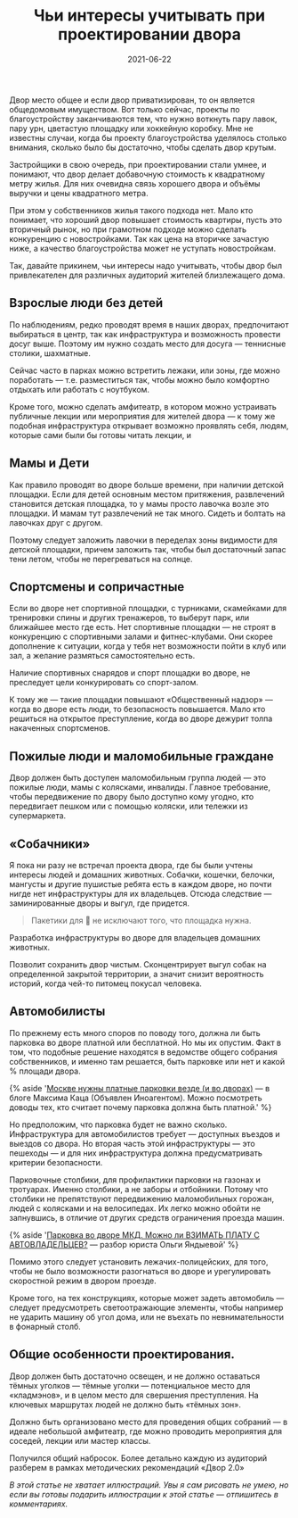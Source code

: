 ﻿---
layout: post
title: Чьи интересы учитывать при проектировании двора
desc: Example file in md extention with shortcuts
date: 2021-06-22
url: whose-interests-to-consider-when-designing-a-courtyard
cover: "horizontal-mgmt-OG.png"
permalink: "/posts/{{ url | slug }}/"
tags:
- Коммуникации
- Инструменты
---
Двор место общее и если двор приватизирован, то он является общедомовым имуществом. Вот только сейчас, проекты по благоустройству заканчиваются тем, что нужно воткнуть пару лавок, пару урн, цветастую площадку или хоккейную коробку. Мне не известны случаи, когда бы проекту благоустройства уделялось столько внимания, сколько было бы достаточно, чтобы сделать двор крутым.

Застройщики в свою очередь, при проектировании стали умнее, и понимают, что двор делает добавочную стоимость к квадратному метру жилья. Для них очевидна связь хорошего двора и объёмы выручки и цены квадратного метра.

При этом у собственников жилья такого подхода нет. Мало кто понимает, что хороший двор повышает стоимость квартиры, пусть это вторичный рынок, но при грамотном подходе можно сделать конкуренцию с новостройками. Так как цена на вторичке зачастую ниже, а качество благоустройства может не уступать новостройкам.

Так, давайте прикинем, чьи интересы надо учитывать, чтобы двор был привлекателен для различных аудиторий жителей близлежащего дома.

## Взрослые люди без детей
По наблюдениям, редко проводят время в наших дворах, предпочитают выбираться в центр, так как инфраструктура и возможность провести досуг выше. Поэтому им нужно создать место для досуга — теннисные столики, шахматные.

Сейчас часто в парках можно встретить лежаки, или зоны, где можно поработать — т.е. разместиться так, чтобы можно было комфортно отдыхать или работать с ноутбуком.

Кроме того, можно сделать амфитеатр, в котором можно устраивать публичные лекции или мероприятия для жителей двора — к тому же подобная инфраструктура открывает возможно проявлять себя, людям, которые сами были бы готовы читать лекции, и

## Мамы и Дети
Как правило проводят во дворе больше времени, при наличии детской площадки. Если для детей основным местом притяжения, развлечений становится детская площадка, то у мамы просто лавочка возле это площадки. И мамам тут развлечений не так много. Сидеть и болтать на лавочках друг с другом.

Поэтому следует заложить лавочки в переделах зоны видимости для детской площадки, причем заложить так, чтобы был достаточный запас тени летом, чтобы не перегреваться на солнце.

## Спортсмены и сопричастные
Если во дворе нет спортивной площадки, с турниками, скамейками для тренировки спины и других тренажеров, то выберут парк, или ближайшее место где есть. Нет спортивные площадки — не строят в конкуренцию с спортивными залами и фитнес-клубами. Они скорее дополнение к ситуации, когда у тебя нет возможности пойти в клуб или зал, а желание размяться самостоятельно есть.

Наличие спортивных снарядов и спорт площадки во дворе, не преследует цели конкурировать со спорт-залом.

К тому же — такие площадки повышают «Общественный надзор» — когда во дворе есть люди, то безопасность повышается. Мало кто решиться на открытое преступление, когда во дворе дежурит толпа накаченных спортсменов.

## Пожилые люди и маломобильные граждане
Двор должен быть доступен маломобильным группа людей — это пожилые люди, мамы с колясками, инвалиды.
Главное требование, чтобы передвижение по двору было доступно кому угодно, кто передвигает пешком или с помощью коляски, или тележки из супермаркета.

## «Собачники»
Я пока ни разу не встречал проекта двора, где бы были учтены интересы людей и домашних животных. Собачки, кошечки, белочки, мангусты и другие пушистые ребята есть в каждом дворе, но почти нигде нет инфраструктуры для их владельцев. Отсюда следствие — заминированные дворы и выгул, где придется.

>Пакетики для 🐶 не исключают того, что площадка нужна.

Разработка инфраструктуры во дворе для владельцев домашних животных.

Позволит сохранить двор чистым.
Сконцентрирует выгул собак на определенной закрытой территории, а значит снизит вероятность историй, когда чей-то питомец покусал человека.

## Автомобилисты
По прежнему есть много споров по поводу того, должна ли быть парковка во дворе платной или бесплатной. Но мы их опустим. Факт в том, что подобные решение находятся в ведомстве общего собрания собственников, и именно там решается, быть парковке или нет и какой % площади двора.



{% aside '<a href="https://maxkatz.livejournal.com/459891.html">Москве нужны платные парковки везде (и во дворах)</a> — в блоге Максима Каца (Объявлен Иноагентом). Можно посмотреть доводы тех, кто считает почему парковка должна быть платной.' %}

Но предположим, что парковка будет не важно сколько. Инфраструктура для автомобилистов требует — доступных въездов и выездов со двора. Но вторая часть этой инфраструктуры — это пешеходы — и для них инфраструктура должна предусматривать критерии безопасности.

Парковочные столбики, для профилактики парковки на газонах и тротуарах. Именно столбики, а не заборы и отбойники. Потому что столбики не препятствуют передвижению маломобильных горожан, людей с колясками и на велосипедах. Их легко можно обойти не запнувшись, в отличие от других средств ограничения проезда машин.

{% aside '<a href="https://youtu.be/WZNGNG6GZ5w ">Парковка во дворе МКД. Можно ли ВЗИМАТЬ ПЛАТУ С АВТОВЛАДЕЛЬЦЕВ?</a> — разбор юриста Ольги Яндыевой' %}

Помимо этого следует установить лежачих-полицейских, для того, чтобы не было возможности разогнаться во дворе и урегулировать скоростной режим в двором проезде.

Кроме того, на тех конструкциях, которые может задеть автомобиль — следует предусмотреть светоотражающие элементы, чтобы например не ударить машину об угол дома, или не въехать по невнимательности в фонарный столб.

## Общие особенности проектирования.
Двор должен быть достаточно освещен, и не должно оставаться тёмных уголков — тёмные уголки — потенциальное место для «кладмэнов», и в целом место для свершения преступления. На ключевых маршрутах людей не должно быть «тёмных зон».

Должно быть организовано место для проведения общих собраний — в идеале небольшой амфитеатр, где можно проводить мероприятия для соседей, лекции или мастер классы.

Получился общий набросок. Более детально каждую из аудиторий разберем в рамках методических рекомендаций «Двор 2.0»

*В этой статье не хватает иллюстраций. Увы я сам рисовать не умею, но если вы готовы подарить иллюстрации к этой статье — отпишитесь в комментариях.*
